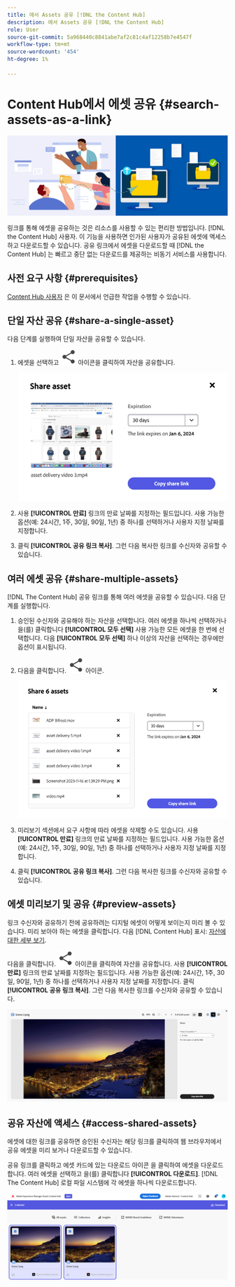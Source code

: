 ```yaml
---
title: 에서 Assets 공유 [!DNL the Content Hub]
description: 에서 Assets 공유 [!DNL the Content Hub]
role: User
source-git-commit: 5a968440c8841abe7af2c81c4af12258b7e4547f
workflow-type: tm+mt
source-wordcount: '454'
ht-degree: 1%

---
```



# Content Hub에서 에셋 공유 {#search-assets-as-a-link}

![에셋 배너 이미지 공유](assets/share-assets-banner.png)

링크를 통해 에셋을 공유하는 것은 리소스를 사용할 수 있는 편리한 방법입니다. [!DNL the Content Hub] 사용자. 이 기능을 사용하면 인가된 사용자가 공유된 에셋에 액세스하고 다운로드할 수 있습니다. 공유 링크에서 에셋을 다운로드할 때 [!DNL the Content Hub] 는 빠르고 중단 없는 다운로드를 제공하는 비동기 서비스를 사용합니다.

## 사전 요구 사항 {#prerequisites}

[Content Hub 사용자](deploy-content-hub.md#onboard-content-hub-users) 은 이 문서에서 언급한 작업을 수행할 수 있습니다.

## 단일 자산 공유 {#share-a-single-asset}

다음 단계를 실행하여 단일 자산을 공유할 수 있습니다.

1. 에셋을 선택하고 ![공유 아이콘](assets/share.svg) 아이콘을 클릭하여 자산을 공유합니다.

   ![단일 자산 공유](assets/sharing-single-asset.png)

1. 사용 **[!UICONTROL 만료]** 링크의 만료 날짜를 지정하는 필드입니다. 사용 가능한 옵션(예: 24시간, 1주, 30일, 90일, 1년) 중 하나를 선택하거나 사용자 지정 날짜를 지정합니다.

1. 클릭 **[!UICONTROL 공유 링크 복사]**. 그런 다음 복사한 링크를 수신자와 공유할 수 있습니다.

## 여러 에셋 공유 {#share-multiple-assets}

[!DNL The Content Hub] 공유 링크를 통해 여러 에셋을 공유할 수 있습니다. 다음 단계를 실행합니다.

1. 승인된 수신자와 공유해야 하는 자산을 선택합니다. 여러 에셋을 하나씩 선택하거나 을(를) 클릭합니다 **[!UICONTROL 모두 선택]** 사용 가능한 모든 에셋을 한 번에 선택합니다. 다음 **[!UICONTROL 모두 선택]** 하나 이상의 자산을 선택하는 경우에만 옵션이 표시됩니다.

1. 다음을 클릭합니다. ![공유 아이콘](assets/share.svg) 아이콘.

   ![여러 자산 공유](assets/sharing-multiple-assets.png)

1. 미리보기 섹션에서 요구 사항에 따라 에셋을 삭제할 수도 있습니다. 사용 **[!UICONTROL 만료]** 링크의 만료 날짜를 지정하는 필드입니다. 사용 가능한 옵션(예: 24시간, 1주, 30일, 90일, 1년) 중 하나를 선택하거나 사용자 지정 날짜를 지정합니다.

1. 클릭 **[!UICONTROL 공유 링크 복사]**. 그런 다음 복사한 링크를 수신자와 공유할 수 있습니다.

## 에셋 미리보기 및 공유 {#preview-assets}

링크 수신자와 공유하기 전에 공유하려는 디지털 에셋이 어떻게 보이는지 미리 볼 수 있습니다. 미리 보아야 하는 에셋을 클릭합니다. 다음 [!DNL Content Hub] 표시: [자산에 대한 세부 보기](asset-properties-content-hub.md).

다음을 클릭합니다. ![공유 아이콘](assets/share.svg) 아이콘을 클릭하여 자산을 공유합니다. 사용 **[!UICONTROL 만료]** 링크의 만료 날짜를 지정하는 필드입니다. 사용 가능한 옵션(예: 24시간, 1주, 30일, 90일, 1년) 중 하나를 선택하거나 사용자 지정 날짜를 지정합니다. 클릭 **[!UICONTROL 공유 링크 복사]**. 그런 다음 복사한 링크를 수신자와 공유할 수 있습니다.

![Content Hub에서 에셋 미리보기](assets/preview-assets-content-hub.png)

## 공유 자산에 액세스 {#access-shared-assets}

에셋에 대한 링크를 공유하면 승인된 수신자는 해당 링크를 클릭하여 웹 브라우저에서 공유 에셋을 미리 보거나 다운로드할 수 있습니다.

공유 링크를 클릭하고 에셋 카드에 있는 다운로드 아이콘 을 클릭하여 에셋을 다운로드합니다.  여러 에셋을 선택하고 을(를) 클릭합니다 **[!UICONTROL 다운로드]**. <!--You can either download original assets or Original+Renditions of an asset.--> [!DNL The Content Hub] 로컬 파일 시스템에 각 에셋을 하나씩 다운로드합니다.

![공유 링크 액세스](assets/content-hub-access-shared-links.png)




